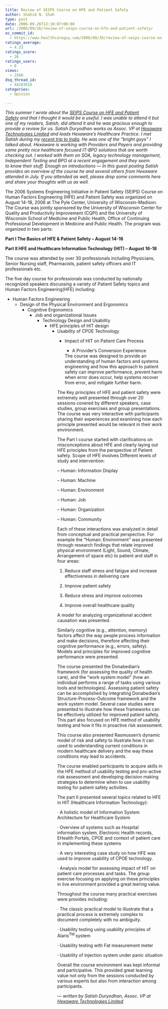```yaml
---
title: Review of SEIPS Course on HFE and Patient Safety
author: Shahid N. Shah
type: post
date: 2006-09-26T13:10:07+00:00
url: /2006/09/26/review-of-seips-course-on-hfe-and-patient-safety/
oc_commit_id:
  - https://www.healthcareguy.com/2006/09/26/review-of-seips-course-on-hfe-and-patient-safety/1478769071
ratings_average:
  - 4.33
ratings_score:
  - 26
ratings_users:
  - 6
views:
  - 2560
dsq_thread_id:
  - 44283616
categories:
  - Opinion

---
```

</p> 

_This summer I wrote about the_ [_SEIPS Course on HFE and Patient Safety_][1]_&nbsp;and that I thought it would be a useful. I was unable to attend it but one of my readers, Satish, did attend it and he was gracious enough to provide a review for us. Satish Duryodhan works as Assoc. VP at_ [_Hexaware Technologies Limited_][2] _and leads Hexaware’s Healthcare Practice. I met Satish during my_ [_recent trip to India_][3]_. He was one of the &#8220;bright guys&#8221; I talked about. Hexaware is working with Providers and Payers and providing some pretty nice healthcare focused IT-BPO solutions that are worth checking out. I worked with them on SOA, legacy technology management, Independent Testing and BPO at a recent engagement and they seem to&nbsp;know their stuff.&nbsp;Enough on introductions &#8212;_ _In this guest posting Satish provides an overview of the course he and several others from Hexaware attended in July. If you attended as well, please drop some comments here and share your thoughts with us as well._ 

The 2006 Systems Engineering Initiative in Patient Safety (SEIPS) Course on Human Factors Engineering (HFE)&nbsp;and Patient Safety was organized on August 14-18, 2006 at The Pyle Center, University of Wisconsin-Madison. The Course was jointly sponsored by the University of Wisconsin Center for Quality and Productivity Improvement (CQPI) and the University of Wisconsin School of Medicine and Public Health, Office of Continuing Professional Development in Medicine and Public Health. The program was organized in two parts: 

**Part I The Basics of HFE & Patient Safety – August 14-16** 

**Part II HFE and Healthcare Information Technology (HIT) – August 16-18** 

The course was attended by over 30 professionals including Physicians, Senior Nursing staff, Pharmacists, patient safety officers and IT professionals etc. 

The five day course for professionals was conducted by nationally recognized speakers discussing a variety of Patient Safety topics and Human Factors Engineering(HFE) including: 

  * Human Factors Engineering&nbsp;&nbsp;&nbsp;&nbsp;&nbsp;&nbsp;&nbsp;&nbsp;&nbsp;&nbsp;&nbsp;&nbsp;&nbsp;&nbsp;&nbsp;&nbsp;&nbsp;&nbsp;&nbsp;&nbsp;&nbsp;&nbsp;&nbsp;&nbsp;&nbsp;&nbsp;&nbsp;&nbsp;&nbsp;&nbsp;&nbsp;&nbsp;&nbsp;&nbsp;&nbsp;&nbsp;&nbsp;&nbsp;&nbsp;&nbsp;&nbsp;&nbsp;&nbsp;&nbsp;&nbsp;&nbsp;&nbsp;&nbsp;&nbsp;&nbsp;&nbsp; 
      * Design of the&nbsp;Physical Environment and Ergonomics 
          * Cognitive Ergonomics&nbsp; 
              * Job and organizational Issues 
                  * Technology Design and Usability 
                      * HFE principles of HIT design 
                          * Usability of CPOE Technology 
                              * Impact of HIT on Patient&nbsp;Care Process 
                                  * A Provider’s Conversion Experience</ul> 
                                The course was designed to provide an understanding of human factors and systems engineering and how this approach to patient safety can improve performance, prevent harm when error does occur, help systems recover from error, and mitigate further harm. 
                                
                                The Key principles of HFE and patient safety were extremely well presented through over 20 sessions covered by different speakers, case studies, group exercises and group presentations. The course was very interactive with participants sharing their experiences and examining how each principle presented would be relevant in their work environment. 
                                
                                The Part I course started with clarifications on misconceptions about HFE and clearly laying out HFE principles from the perspective of Patient safety. Scope of HFE involves Different levels of study and intervention: 
                                
                                &#8211; Human: Information Display 
                                
                                – Human: Machine 
                                
                                – Human: Environment 
                                
                                – Human: Job 
                                
                                – Human: Organization 
                                
                                – Human: Community 
                                
                                Each of these interactions was analyzed in detail from conceptual and practical perspective. For example the “Human: Environment” was presented through research findings that relate improved physical environment (Light, Sound, Climate, Arrangement of space etc) to patient and staff in four areas: 
                                
                                1. Reduce staff stress and fatigue and increase effectiveness in delivering care 
                                
                                2. Improve patient safety 
                                
                                3. Reduce stress and improve outcomes 
                                
                                4. Improve overall healthcare quality 
                                
                                A model for analyzing organizational accident causation was presented. 
                                
                                Similarly cognitive (e.g., attention, memory) factors affect the way people process information and make decisions, therefore affecting their cognitive performance (e.g., errors, safety). Models and principles for improved cognitive performance were presented. 
                                
                                The course presented the Donabedian’s framework (for assessing the quality of health care), and the “work system model” (how an individual performs a range of tasks using various tools and technologies). Assessing patient safety can be accomplished by integrating Donabedian’s Structure-Process-Outcome framework and the work system model. Several case studies were presented to illustrate how these frameworks can be effectively utilized for improved patient safety. This part also focused on HFE method of usability testing and how it fits in proactive risk assessment. 
                                
                                This course also presented Rasmussen’s dynamic model of risk and safety to illustrate how it can used to understanding current conditions in modern healthcare delivery and the way these conditions may lead to accidents. 
                                
                                The course enabled participants to acquire skills in the HFE method of usability testing and pro-active risk assessment and developing decision making strategies to determine when to use usability testing for patient safety activities. 
                                
                                The part II presented several topics related to HFE in HIT (Healthcare Information Technology): 
                                
                                · A holistic model of Information System Architecture for Healthcare System 
                                
                                · Overview of systems such as Hospital information system, Electronic Health records, EHealth Portals, CPOE and context of patient care in implementing these systems 
                                
                                · A very interesting case study on how HFE was used to improve usability of CPOE technology. 
                                
                                · Analysis model for assessing impact of HIT on patient care processes and tasks. The group exercise focusing on applying on these principles in live environment provided a great leering value. 
                                
                                Throughout the course many practical exercises were provides including: 
                                
                                · The classic practical model to illustrate that a practical process is extremely complex to document completely with no ambiguity. 
                                
                                · Usability testing using usability principles of Alaris<sup>TM </sup>system 
                                
                                · Usability testing with Fat measurement meter 
                                
                                · Usability of injection system under panic situation 
                                
                                Overall the course environment was kept informal and participative. This provided great learning value not only from the sessions conducted by various experts but also from interaction among participants. 
                                
                                &#8212; _written by Satish Duryodhan, Assoc. VP at_ [_Hexaware Technologies Limited_][2]

 [1]: https://www.healthcareguy.com/index.php/archives/258
 [2]: http://www.Hexaware.com
 [3]: https://www.healthcareguy.com/index.php/archives/251
